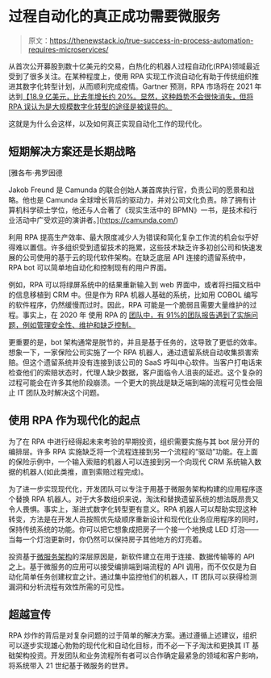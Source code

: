 # 过程自动化的真正成功需要微服务

> 原文：<https://thenewstack.io/true-success-in-process-automation-requires-microservices/>

从首次公开募股到数十亿美元的交易，白热化的机器人过程自动化(RPA)领域最近受到了很多关注。在某种程度上，使用 RPA 实现工作流自动化有助于传统组织推进其数字化转型计划，从而顺利完成疫情。Gartner 预测，RPA 市场将在 2021 年 达到[【18.9 亿美元，比去年增长约 20%。显然，这种趋势不会很快消失，但将 RPA 误认为是大规模数字化转型的途径是被误导的。](https://www.gartner.com/en/newsroom/press-releases/2020-09-21-gartner-says-worldwide-robotic-process-automation-software-revenue-to-reach-nearly-2-billion-in-2021)

这就是为什么会这样，以及如何真正实现自动化工作的现代化。

## 短期解决方案还是长期战略

 [雅各布·弗罗因德

Jakob Freund 是 Camunda 的联合创始人兼首席执行官，负责公司的愿景和战略。他也是 Camunda 全球增长背后的驱动力，并对公司文化负责。除了拥有计算机科学硕士学位，他还与人合著了《现实生活中的 BPMN》一书，是技术和行业活动中广受欢迎的演讲者。](https://camunda.com/) 

利用 RPA 提高生产效率、最大限度减少人为错误和简化复杂工作流的机会似乎好得难以置信。许多组织受到遗留技术的拖累，这些技术缺乏许多初创公司和快速发展的公司使用的基于云的现代软件架构。在缺乏底层 API 连接的遗留系统中，RPA bot 可以简单地自动化和控制现有的用户界面。

例如，RPA 可以将绿屏系统中的结果重新输入到 web 界面中，或者将扫描文档中的信息移植到 CRM 中。但是作为 RPA 机器人基础的系统，比如用 COBOL 编写的软件程序，仍然缓慢而过时。因此，RPA 可能是一个脆弱且需要大量维护的过程。事实上，在 2020 年 使用 RPA 的 [团队中，有 91%的团队报告遇到了实施问题，例如管理安全性、维护和缺乏控制。](https://camunda.com/state-of-process-automation-report-thank-you/?submissionGuid=c20e2e5a-536c-4867-b351-d01dc0641faf)

更重要的是，bot 架构通常是脱节的，并且是基于任务的，这导致了更低的效率。想象一下，一家保险公司实施了一个 RPA 机器人，通过遗留系统自动收集损害索赔。但这个遗留系统并没有连接到该公司的 SaaS 呼叫中心软件。当客户打电话来检查他们的索赔状态时，代理人缺少数据，客户面临令人沮丧的延迟。这个复杂的过程可能会在许多其他阶段崩溃。一个更大的挑战是缺乏端到端的流程可见性会阻止 IT 团队及时解决这个问题。

## 使用 RPA 作为现代化的起点

为了在 RPA 中进行经得起未来考验的早期投资，组织需要实施与其 bot 层分开的编排层。许多 RPA 实施缺乏将一个流程连接到另一个流程的“驱动”功能。在上面的保险示例中，一个输入索赔的机器人可以连接到另一个向现代 CRM 系统输入数据的机器人(如此类推，直到索赔过程完成)。

为了进一步实现现代化，开发团队可以专注于用基于微服务架构构建的应用程序逐个替换 RPA 机器人。对于大多数组织来说，淘汰和替换遗留系统的想法既昂贵又令人畏惧。事实上，渐进式数字化转型更有意义。RPA 机器人可以帮助实现这种转变，方法是在开发人员按照优先级顺序重新设计和现代化业务应用程序的同时，保持传统系统的功能。你可以把它想象成把房子一个接一个地换成 LED 灯泡——当每一个灯泡更新时，你仍然可以保持房子其他地方的灯亮着。

投资基于[微服务架构](https://thenewstack.io/category/microservices/)的深层原因是，新软件建立在用于连接、数据传输等的 API 之上。基于微服务的应用可以接受编排端到端流程的 API 调用，而不仅仅是为自动化简单任务创建权宜之计。通过集中监控他们的机器人，IT 团队可以获得检测漏洞和分析流程有效性所需的可见性。

## 超越宣传

RPA 炒作的背后是对复杂问题的过于简单的解决方案。通过遵循上述建议，组织可以逐步实现雄心勃勃的现代化和自动化目标，而不必一下子淘汰和更换其 IT 基础架构投资。开发团队和业务流程所有者可以合作确定最紧急的领域和客户影响，将系统带入 21 世纪基于微服务的世界。

<svg xmlns:xlink="http://www.w3.org/1999/xlink" viewBox="0 0 68 31" version="1.1"><title>Group</title> <desc>Created with Sketch.</desc></svg>